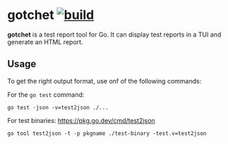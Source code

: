 # gotchet [![build](https://github.com/alexbakker/gotchet/actions/workflows/build.yml/badge.svg)](https://github.com/alexbakker/gotchet/actions/workflows/build.yml)

__gotchet__ is a test report tool for Go. It can display test reports in a TUI
and generate an HTML report.

## Usage

To get the right output format, use onf of the following commands:

For the ``go test`` command:

```
go test -json -v=test2json ./...
```

For test binaries: https://pkg.go.dev/cmd/test2json

```
go tool test2json -t -p pkgname ./test-binary -test.v=test2json
```
